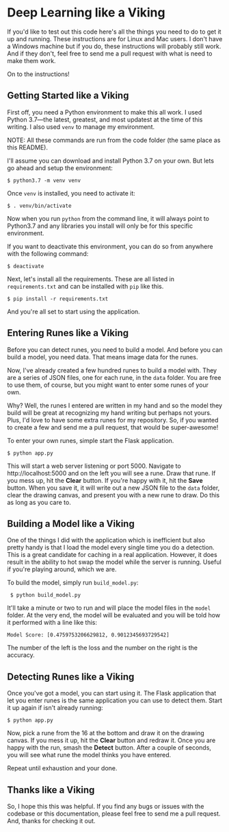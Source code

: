 # Deep Learning like a Viking

If you'd like to test out this code here's all the things you
need to do to get it up and running. These instructions are for
Linux and Mac users. I don't have a Windows machine but if you
do, these instructions will probably still work. And if they
don't, feel free to send me a pull request with what is need to
make them work.

On to the instructions!

## Getting Started like a Viking

First off, you need a Python environment to make this all work.
I used Python 3.7—the latest, greatest, and most updatest at the
time of this writing. I also used ```venv``` to manage my environment.

NOTE: All these commands are run from the code folder (the same
place as this README).

I'll assume you can download and install Python 3.7 on your own.
But lets go ahead and setup the environment:

    $ python3.7 -m venv venv

Once ```venv``` is installed, you need to activate it:

    $ . venv/bin/activate

Now when you run ```python``` from the command line, it will always
point to Python3.7 and any libraries you install will only be for
this specific environment.

If you want to deactivate this environment, you can do so from
anywhere with the following command:

    $ deactivate

Next, let's install all the requirements. These are all listed in
```requirements.txt``` and can be installed with ```pip``` like this.

    $ pip install -r requirements.txt

And you're all set to start using the application.

## Entering Runes like a Viking

Before you can detect runes, you need to build a model. And before
you can build a model, you need data. That means image data for the
runes.

Now, I've already created a few hundred runes to build a model with.
They are a series of JSON files, one for each rune, in the ```data```
folder. You are free to use them, of course, but you might want to
enter some runes of your own.

Why? Well, the runes I entered are written in my hand and so the model
they build will be great at recognizing my hand writing but perhaps not
yours. Plus, I'd love to have some extra runes for my repository. So, if
you wanted to create a few and send me a pull request, that would be
super-awesome!

To enter your own runes, simple start the Flask application.

    $ python app.py

This will start a web server listening or port 5000. Navigate to
http://localhost:5000 and on the left you will see a rune. Draw that
rune. If you mess up, hit the **Clear** button. If you're happy with
it, hit the **Save** button. When you save it, it will write out a
new JSON file to the ```data``` folder, clear the drawing canvas,
and present you with a new rune to draw. Do this as long as you
care to.

## Building a Model like a Viking

One of the things I did with the application which is inefficient but
also pretty handy is that I load the model every single time you do
a detection. This is a great candidate for caching in a real
application. However, it does result in the ability to hot swap the
model while the server is running. Useful if you're playing around,
which we are.

To build the model, simply run ```build_model.py```:

     $ python build_model.py

It'll take a minute or two to run and will place the model files
in the ```model``` folder. At the very end, the model will be
evaluated and you will be told how it performed with a line like
this:

    Model Score: [0.4759753206629812, 0.9012345693729542]

The number of the left is the loss and the number on the right is
the accuracy.

## Detecting Runes like a Viking

Once you've got a model, you can start using it. The Flask application
that let you enter runes is the same application you can use to detect
them. Start it up again if isn't already running:

    $ python app.py

Now, pick a rune from the 16 at the bottom and draw it on the drawing
canvas. If you mess it up, hit the **Clear** button and redraw it.
Once you are happy with the run, smash the **Detect** button. After a
couple of seconds, you will see what rune the model thinks you have
entered.

Repeat until exhaustion and your done.

## Thanks like a Viking

So, I hope this this was helpful. If you find any bugs or issues with
the codebase or this documentation, please feel free to send me a pull
request. And, thanks for checking it out.
